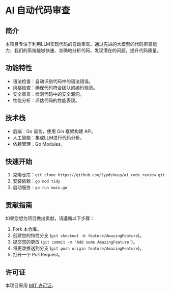 # AI 自动代码审查

## 简介
本项目专注于利用LLM实现代码的自动审查。通过先进的大模型的代码审查能力，我们的系统能够快速、准确地分析代码，发现潜在的问题，提升代码质量。

## 功能特性
- 语法检查：自动识别代码中的语法错误。
- 风格检查：确保代码符合团队的编码规范。
- 安全审查：检测代码中的安全漏洞。
- 性能分析：评估代码的性能表现。

## 技术栈
- 后端：Go 语言，使用 Gin 框架构建 API。
- 人工智能：集成LLM进行代码分析。
- 依赖管理：Go Modules。

## 快速开始
1. 克隆仓库：`git clone https://github.com/lyydsheep/ai_code_review.git`
2. 安装依赖：`go mod tidy`
3. 启动服务：`go run main.go`

## 贡献指南
如果您想为项目做出贡献，请遵循以下步骤：
1. Fork 本仓库。
2. 创建您的特性分支 (`git checkout -b feature/AmazingFeature`)。
3. 提交您的更改 (`git commit -m 'Add some AmazingFeature'`)。
4. 将更改推送到分支 (`git push origin feature/AmazingFeature`)。
5. 打开一个 Pull Request。

## 许可证
本项目采用 [MIT 许可证](LICENSE)。
